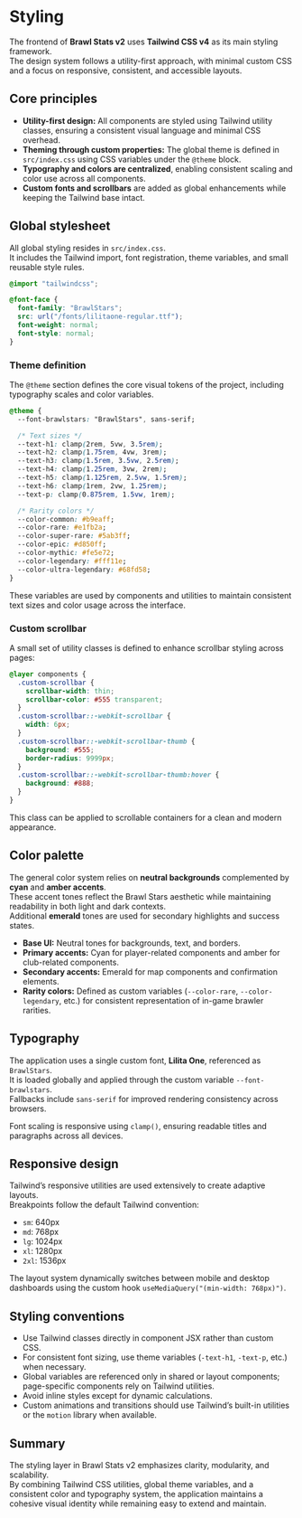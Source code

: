 # Styling

The frontend of **Brawl Stats v2** uses **Tailwind CSS v4** as its main styling framework.  
The design system follows a utility-first approach, with minimal custom CSS and a focus on responsive, consistent, and accessible layouts.

## Core principles

- **Utility-first design:** All components are styled using Tailwind utility classes, ensuring a consistent visual language and minimal CSS overhead.
- **Theming through custom properties:** The global theme is defined in `src/index.css` using CSS variables under the `@theme` block.
- **Typography and colors are centralized**, enabling consistent scaling and color use across all components.
- **Custom fonts and scrollbars** are added as global enhancements while keeping the Tailwind base intact.

## Global stylesheet

All global styling resides in `src/index.css`.  
It includes the Tailwind import, font registration, theme variables, and small reusable style rules.

```css
@import "tailwindcss";

@font-face {
  font-family: "BrawlStars";
  src: url("/fonts/lilitaone-regular.ttf");
  font-weight: normal;
  font-style: normal;
}
```

### Theme definition

The `@theme` section defines the core visual tokens of the project, including typography scales and color variables.

```css
@theme {
  --font-brawlstars: "BrawlStars", sans-serif;

  /* Text sizes */
  --text-h1: clamp(2rem, 5vw, 3.5rem);
  --text-h2: clamp(1.75rem, 4vw, 3rem);
  --text-h3: clamp(1.5rem, 3.5vw, 2.5rem);
  --text-h4: clamp(1.25rem, 3vw, 2rem);
  --text-h5: clamp(1.125rem, 2.5vw, 1.5rem);
  --text-h6: clamp(1rem, 2vw, 1.25rem);
  --text-p: clamp(0.875rem, 1.5vw, 1rem);

  /* Rarity colors */
  --color-common: #b9eaff;
  --color-rare: #e1fb2a;
  --color-super-rare: #5ab3ff;
  --color-epic: #d850ff;
  --color-mythic: #fe5e72;
  --color-legendary: #fff11e;
  --color-ultra-legendary: #68fd58;
}
```

These variables are used by components and utilities to maintain consistent text sizes and color usage across the interface.

### Custom scrollbar

A small set of utility classes is defined to enhance scrollbar styling across pages:

```css
@layer components {
  .custom-scrollbar {
    scrollbar-width: thin;
    scrollbar-color: #555 transparent;
  }
  .custom-scrollbar::-webkit-scrollbar {
    width: 6px;
  }
  .custom-scrollbar::-webkit-scrollbar-thumb {
    background: #555;
    border-radius: 9999px;
  }
  .custom-scrollbar::-webkit-scrollbar-thumb:hover {
    background: #888;
  }
}
```

This class can be applied to scrollable containers for a clean and modern appearance.

## Color palette

The general color system relies on **neutral backgrounds** complemented by **cyan** and **amber accents**.  
These accent tones reflect the Brawl Stars aesthetic while maintaining readability in both light and dark contexts.  
Additional **emerald** tones are used for secondary highlights and success states.

- **Base UI:** Neutral tones for backgrounds, text, and borders.
- **Primary accents:** Cyan for player-related components and amber for club-related components.
- **Secondary accents:** Emerald for map components and confirmation elements.
- **Rarity colors:** Defined as custom variables (`--color-rare`, `--color-legendary`, etc.) for consistent representation of in-game brawler rarities.

## Typography

The application uses a single custom font, **Lilita One**, referenced as `BrawlStars`.  
It is loaded globally and applied through the custom variable `--font-brawlstars`.  
Fallbacks include `sans-serif` for improved rendering consistency across browsers.

Font scaling is responsive using `clamp()`, ensuring readable titles and paragraphs across all devices.

## Responsive design

Tailwind’s responsive utilities are used extensively to create adaptive layouts.  
Breakpoints follow the default Tailwind convention:

- `sm`: 640px
- `md`: 768px
- `lg`: 1024px
- `xl`: 1280px
- `2xl`: 1536px

The layout system dynamically switches between mobile and desktop dashboards using the custom hook `useMediaQuery("(min-width: 768px)")`.

## Styling conventions

- Use Tailwind classes directly in component JSX rather than custom CSS.
- For consistent font sizing, use theme variables (`-text-h1`, `-text-p`, etc.) when necessary.
- Global variables are referenced only in shared or layout components; page-specific components rely on Tailwind utilities.
- Avoid inline styles except for dynamic calculations.
- Custom animations and transitions should use Tailwind’s built-in utilities or the `motion` library when available.

## Summary

The styling layer in Brawl Stats v2 emphasizes clarity, modularity, and scalability.  
By combining Tailwind CSS utilities, global theme variables, and a consistent color and typography system, the application maintains a cohesive visual identity while remaining easy to extend and maintain.
